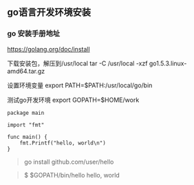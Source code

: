 ## go语言开发环境安装

### go 安装手册地址
https://golang.org/doc/install

下载安装包，解压到/usr/local
tar -C /usr/local -xzf go1.5.3.linux-amd64.tar.gz

设置环境变量
export PATH=$PATH:/usr/local/go/bin

测试go开发环境
export GOPATH=$HOME/work

```
package main

import "fmt"

func main() {
    fmt.Printf("hello, world\n")
}
```

>go install github.com/user/hello

>$ $GOPATH/bin/hello
hello, world